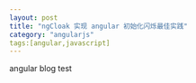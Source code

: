 ```yaml
---
layout: post
title: "ngCloak 实现 angular 初始化闪烁最佳实践"
category: "angularjs"
tags:[angular,javascript] 
---
```

angular blog test

 